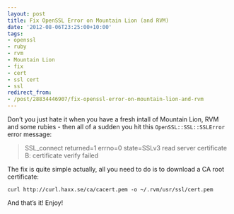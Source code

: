 ```yaml
---
layout: post
title: Fix OpenSSL Error on Mountain Lion (and RVM)
date: '2012-08-06T23:25:00+10:00'
tags:
- openssl
- ruby
- rvm
- Mountain Lion
- fix
- cert
- ssl cert
- ssl
redirect_from:
- /post/28834446907/fix-openssl-error-on-mountain-lion-and-rvm
---
```

Don’t you just hate it when you have a fresh intall of Mountain Lion, RVM and some rubies - then all of a sudden you hit this `OpenSSL::SSL::SSLError` error message:

> SSL\_connect returned=1 errno=0 state=SSLv3 read server certificate B: certificate verify failed

The fix is quite simple actually, all you need to do is to download a CA root certificate:

```shell
curl http://curl.haxx.se/ca/cacert.pem -o ~/.rvm/usr/ssl/cert.pem
```

And that’s it! Enjoy!

